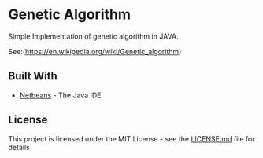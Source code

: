 # Genetic Algorithm

Simple Implementation of genetic algorithm in JAVA.

See:(https://en.wikipedia.org/wiki/Genetic_algorithm)


## Built With

* [Netbeans](https://netbeans.org/) - The Java IDE


## License

This project is licensed under the MIT License - see the [LICENSE.md](LICENSE.md) file for details



